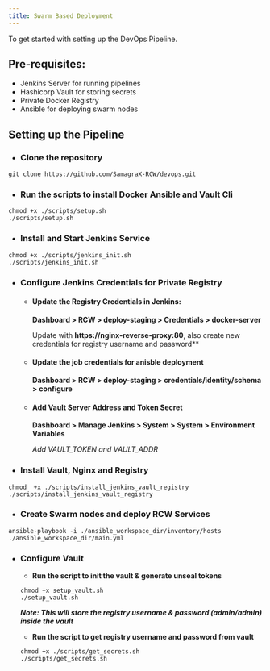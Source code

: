 ```yaml
---
title: Swarm Based Deployment
---
```


<head>
  <title>Environment Setup</title>
  <meta
    name="description"
    content="Here we'll deploy our pipeline in the Docker Container"
  />
</head>

To get started with setting up the DevOps Pipeline.

## Pre-requisites:
- Jenkins Server for running pipelines
- Hashicorp Vault for storing secrets
- Private Docker Registry
- Ansible for deploying swarm nodes

## Setting up the Pipeline
- ### **Clone the repository**
```
git clone https://github.com/SamagraX-RCW/devops.git
```


- ### **Run the scripts to install Docker Ansible and Vault Cli** 
```
chmod +x ./scripts/setup.sh
./scripts/setup.sh
```
<!-- - Get your SSL key from CA(Certified Authority) and paste it inside the ssl certificate(docker-registry.crt) -->

- ### **Install and Start Jenkins Service**
```
chmod +x ./scripts/jenkins_init.sh
./scripts/jenkins_init.sh
```

- ### **Configure Jenkins Credentials for Private Registry**
    - #### **Update the Registry Credentials in Jenkins:** 

        **Dashboard > RCW > deploy-staging > Credentials > docker-server**
        
        Update with **https://nginx-reverse-proxy:80**, also create new credentials for registry username and password**

    - #### **Update the job credentials for anisble deployment**

        **Dashboard > RCW > deploy-staging > credentials/identity/schema > configure**

    - #### **Add Vault Server Address and Token Secret**

      **Dashboard > Manage Jenkins > System > System > Environment Variables**

      *Add VAULT_TOKEN and VAULT_ADDR*

- ### **Install Vault, Nginx and Registry**
```
chmod  +x ./scripts/install_jenkins_vault_registry
./scripts/install_jenkins_vault_registry
```

- ### **Create Swarm nodes and deploy RCW Services**
```
ansible-playbook -i ./ansible_workspace_dir/inventory/hosts ./ansible_workspace_dir/main.yml 
```

- ### **Configure Vault**

  - **Run the script to init the vault & generate unseal tokens**
  ```
  chmod +x setup_vault.sh
  ./setup_vault.sh
  ```

  ***Note: This will store the registry username & password (admin/admin) inside the vault***

  - **Run the script to get registry username and password from vault**

  ```
  chmod +x ./scripts/get_secrets.sh
  ./scripts/get_secrets.sh
  ```
